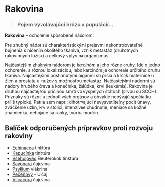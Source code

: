 Rakovina
========


> ### Pojem vyvolávajúci hrôzu v populácií…
>
>

**Rakovina** – ochorenie spôsobené nádorom.

Pre zhubný nádor sú charakteristickými prejavmi nekontrolovateľné bujnenia s
ničením okolitého tkaniva, vznik metastáz (druhotných rakovinných ložísk) a
celkový vplyv na organizmus.

Najčastejším zhubným nádorom je *karcinóm* a jeho rôzne druhy. Ide o jedno
ochorenie, s rôznou lokalizáciou, lebo karcinóm je ochorenie určitého druhu
tkaniva.   Najčastejšími postihnutými orgánmi sú prsia a kŕčok maternice u žien
a prostata u mužov s možnosťou metastáz. Najčastejšími nádormi sú nádory hrubého
čreva a konečníka, žalúdka, krvi (leukémia). Rakovina je druhou najčastejšou
príčinou smrti vo vyspelých štátoch (prvou sú SCCH). Príznaky sú rôzne u
jednotlivých orgánov a obvykle nebývajú spočiatku príliš typické. Patria sem
napr.: dlhotrvajúci nevysvetliteľný pocit únavy, zväčšenie uzlín, krv v stolici,
intenzívne chudnutie, meniace sa kožné znamienka, nehojace sa ranky, tvorba
modrín.

Balíček odporučených prípravkov proti rozvoju rakoviny
------------------------------------------------------

* [Echinacea](../tinktury/echinacea) tinktúra
* [Kapucínka](../tinktury/kapucinka) tinktúra
* [Všehojovec](../tinktury/vsehojovec) Eleuterokok tinktúra
* [Sayonara](../caje/sayonara) čajovina
* [Psyllium](../caje/psyllium) vláknina
* [Pečeňový](../caje/pecenovy-u-caj) - U čaj
* [Vilcacora](../caje/vilcacora-caj) čajovina

